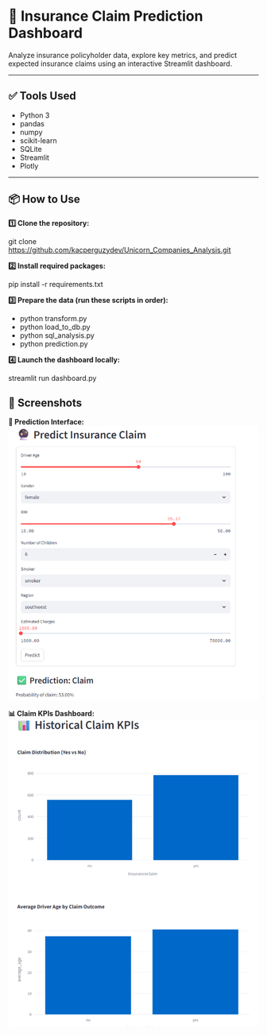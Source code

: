 # 🔮 Insurance Claim Prediction Dashboard

Analyze insurance policyholder data, explore key metrics, and predict expected insurance claims using an interactive Streamlit dashboard.

---

## ✅ Tools Used

- Python 3
- pandas
- numpy
- scikit-learn
- SQLite
- Streamlit
- Plotly

---

## 📦 How to Use

**1️⃣ Clone the repository:**

git clone https://github.com/kacperguzydev/Unicorn_Companies_Analysis.git

**2️⃣ Install required packages:**

pip install -r requirements.txt

**3️⃣ Prepare the data (run these scripts in order):**

- python transform.py
- python load_to_db.py
- python sql_analysis.py
- python prediction.py

**4️⃣ Launch the dashboard locally:**

streamlit run dashboard.py

## 🚀 Screenshots

**🔮 Prediction Interface:**
![Prediction](images/1.png)

**📊 Claim KPIs Dashboard:**
![KPIs](images/2.png)
